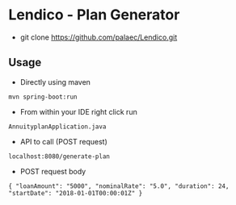 # Lendico - Plan Generator

- git clone https://github.com/palaec/Lendico.git

## Usage

- Directly using maven
```
mvn spring-boot:run
```

- From within your IDE right click run 
```
AnnuityplanApplication.java
```

- API to call (POST request) 
```
localhost:8080/generate-plan
```
- POST request body
```
{ "loanAmount": "5000", "nominalRate": "5.0", "duration": 24, "startDate": "2018-01-01T00:00:01Z" }

